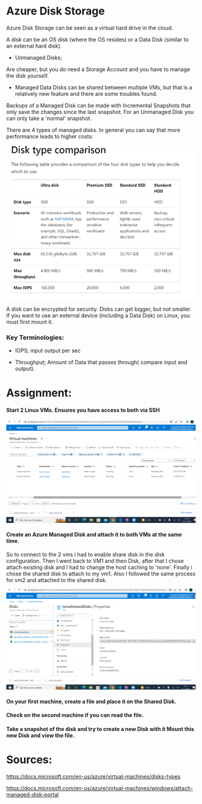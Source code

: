 # Azure Disk Storage

Azure Disk Storage can be seen as a virtual hard drive in the cloud. 

A disk can be an OS disk (where the OS resides) or a Data Disk (similar to an external hard disk). 

 
- Unmanaged Disks;

Are cheaper, but you do need a Storage Account and you have to manage the disk yourself. 

- Managed Data Disks can be shared between multiple VMs, but that is a relatively new feature and there are some troubles found.

Backups of a Managed Disk can be made with Incremental Snapshots that only save the changes since the last snapshot. For an Unmanaged Disk you can only take a 'normal' snapshot.

There are 4 types of managed disks. In general you can say that more performance leads to higher costs:

![disktypes](../00_includes/Assgn7-Disktypes01.png)



A disk can be encrypted for security. Disks can get bigger, but not smaller.
If you want to use an external device (including a Data Disk) on Linux, you must first mount it.

### Key Terminologies:

- IOPS;
input output per sec

- Throughput;
Amount of Data that passes through( compare input and output).

# Assignment:
#### Start 2 Linux VMs. Ensures you have access to both via SSH

![2vms](../00_includes/AZ072vm.png)
#### Create an Azure Managed Disk and attach it to both VMs at the same time.

So to connect to the 2 vms i had to enable share disk in the disk configuration. Then I went back to VM1 and then Disk, after that I chose attach existing disk and I had to change the host caching to 'none'. Finally i chose the shared disk to attach to my vm1. Also I followed the same process for vm2 and attached to the shared disk.

![shareddisk2vm](../00_includes/AZ07shareddisk.png)

#### On your first machine, create a file and place it on the Shared Disk.

#### Check on the second machine if you can read the file.

#### Take a snapshot of the disk and try to create a new Disk with it Mount this new Disk and view the file.

# Sources: 

https://docs.microsoft.com/en-us/azure/virtual-machines/disks-types

https://docs.microsoft.com/en-us/azure/virtual-machines/windows/attach-managed-disk-portal
